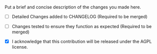 Put a brief and concise description of the changes you made here.

* [ ] Detailed Changes added to CHANGELOG (Required to be merged)

* [ ] Changes tested to ensure they function as expected (Required to be merged)

* [x] I acknowledge that this contribution will be released under the AGPL license.
